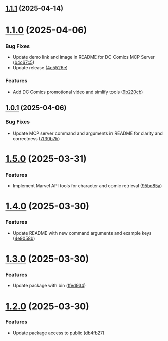 ## [1.1.1](https://github.com/danwahlin/dc-comics-mcp/compare/1.1.0...1.1.1) (2025-04-14)

# [1.1.0](https://github.com/danwahlin/dc-comics-mcp/compare/1.0.1...1.1.0) (2025-04-06)


### Bug Fixes

* Update demo link and image in README for DC Comics MCP Server ([b4c67c5](https://github.com/danwahlin/dc-comics-mcp/commit/b4c67c5bea2b6284c7ff048fd6b4c867942f5d8f))
* Update release ([4c5526e](https://github.com/danwahlin/dc-comics-mcp/commit/4c5526ea77ee2889b16c0edf5e15a8294dd38e8a))


### Features

* Add DC Comics promotional video and simlify tools ([9b220cb](https://github.com/danwahlin/dc-comics-mcp/commit/9b220cbb7a879da9b2768449f2c9e3206a8d8884))

## [1.0.1](https://github.com/danwahlin/dc-comics-mcp/compare/v1.0.0...1.0.1) (2025-04-06)


### Bug Fixes

* Update MCP server command and arguments in README for clarity and correctness ([7f30b7b](https://github.com/danwahlin/dc-comics-mcp/commit/7f30b7b1dac0d79e960375d4a0194f62861ff140))

# [1.5.0](https://github.com/danwahlin/marvel-mcp/compare/1.4.0...1.5.0) (2025-03-31)


### Features

* Implement Marvel API tools for character and comic retrieval ([95bd85a](https://github.com/danwahlin/marvel-mcp/commit/95bd85a0c2a1fedae07be301ecae5188eec4a8ff))

# [1.4.0](https://github.com/danwahlin/marvel-mcp/compare/1.3.0...1.4.0) (2025-03-30)


### Features

* Update README with new command arguments and example keys ([4e9058b](https://github.com/danwahlin/marvel-mcp/commit/4e9058b1f3b6f23dd2674b14fd41f6ed1d58766e))

# [1.3.0](https://github.com/danwahlin/marvel-mcp/compare/1.2.0...1.3.0) (2025-03-30)


### Features

* Update package with bin ([ffed934](https://github.com/danwahlin/marvel-mcp/commit/ffed9340935f7f2bfe723764a171bdddc8a51c35))

# [1.2.0](https://github.com/danwahlin/marvel-mcp/compare/v1.1.0...1.2.0) (2025-03-30)


### Features

* Update package access to public ([db4fb27](https://github.com/danwahlin/marvel-mcp/commit/db4fb2740e5b8b4b64b1812b64dbf4cd6112ac70))
